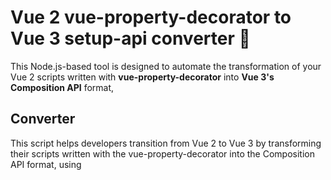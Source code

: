 # Vue 2 vue-property-decorator to Vue 3 setup-api converter :rocket:
This Node.js-based tool is designed to automate the transformation of your Vue 2 scripts written with **vue-property-decorator** into **Vue 3's Composition API** format, 

## Converter
This script helps developers transition from Vue 2 to Vue 3 by transforming their scripts written with the vue-property-decorator into the Composition API format, using **<script setup lang="ts">**

## Requirements
1. Node.js installed on your machine. If not, you can download it from [Node.js Official Website](https://nodejs.org/).
2. Terminal window.

## How To Use
Following these simple steps to convert your Vue 2 scripts:

1. Place all the files you want to convert into the **importfolder**.
2. Run the script by executing **node index.js** in the terminal.
3. The converted files will then be found in the **exportfolder**.

## Features
This script is capable of converting a range of Vue and **vue-property-decorator**  features, including:

* Variables
* Objects
* Arrays
* Methods
* Computed / Get
* $refs
* @Watch
* @Emit
* @Vmodel
* @Prop
* Interfaces
* Imports
* $vuetify
* And more...

Please be aware that this script may not be flawless, and some manual adjustments may be required after the conversion. The primary aim of this project was to concentrate on converting a particular project up to 95%, rather than addressing every conceivable decorator scenario, making it an incomplete solution for some.

## Disclaimer
The provided script is used at your own risk. It was created and tested in a specific environment for a particular project. You are free to modify it according to your project's needs.

Don't forget to replace the number 2 in "[ ]{2}" with your preferred tab size (2 is the default in VS Code).

## Contributing
Your feedback and contributions are welcome! If you encounter any issues, have suggestions or improvements, feel free to share. We appreciate your support in making this tool more efficient and versatile.

Happy coding! :smile:
